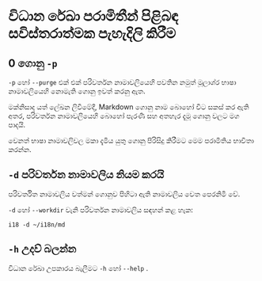 # විධාන රේඛා පරාමිතීන් පිළිබඳ සවිස්තරාත්මක පැහැදිලි කිරීම

## 0 ගොනු `-p`

`-p` හෝ `--purge` එක් එක් පරිවර්තන නාමාවලියෙහි පවතින නමුත් මූලාශ්ර භාෂා නාමාවලියෙහි නොමැති ගොනු ඉවත් කරනු ඇත.

මක්නිසාද යත් ලේඛන ලිවීමේදී, Markdown ගොනු නාම බොහෝ විට සකස් කර ඇති අතර, පරිවර්තන නාමාවලියෙහි බොහෝ පැරණි සහ අතහැර දැමූ ගොනු වලට මග පාදයි.

වෙනත් භාෂා නාමාවලිවල මකා දැමිය යුතු ගොනු පිරිසිදු කිරීමට මෙම පරාමිතිය භාවිතා කරන්න.

## `-d` පරිවර්තන නාමාවලිය නියම කරයි

පරිවර්තිත නාමාවලිය වත්මන් ගොනුව පිහිටා ඇති නාමාවලිය වෙත පෙරනිමි වේ.

`-d` හෝ `--workdir` වැනි පරිවර්තන නාමාවලිය සඳහන් කළ හැක:

```
i18 -d ~/i18n/md
```

## `-h` උදව් බලන්න

විධාන රේඛා උපකාරය බැලීමට `-h` හෝ `--help` .